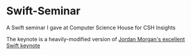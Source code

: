 # Swift-Seminar
A Swift seminar I gave at Computer Science House for CSH Insights

The keynote is a heavily-modified version of [Jordan Morgan's excellent Swift keynote](https://medium.com/the-traveled-ios-developers-guide/jordan-techitout-free-swift-guide-keynote-presentation-4d60b8b895ab)
